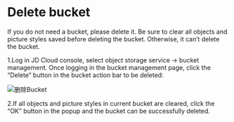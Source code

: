 # Delete bucket
If you do not need a bucket, please delete it. Be sure to clear all objects and picture styles saved before deleting the bucket. Otherwise, it can’t delete the bucket.

1.Log in JD Cloud console, select object storage service -> bucket management. Once logging in the bucket management page, click the “Delete” button in the bucket action bar to be deleted:

![删除Bucket](https://github.com/jdcloudcom/cn/blob/edit/image/Object-Storage-Service/OSS-020.png)

2.If all objects and picture styles in current bucket are cleared, click the “OK” button in the popup and the bucket can be successfully deleted.
